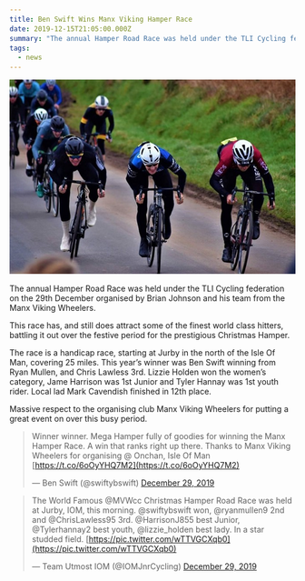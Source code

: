 ```yaml
---
title: Ben Swift Wins Manx Viking Hamper Race
date: 2019-12-15T21:05:00.000Z
summary: "The annual Hamper Road Race was held under the TLI Cycling federation on the 29th December organised by Brian Johnson and his team from the Manx Viking Wheelers. This race has, and still does..."
tags:
  - news
---
```

![Image of Ben Swift winning Manx Viking Hamper Race](/u/news-ben-swift-wins-manx-viking-hamper-race.jpg)

The annual Hamper Road Race was held under the TLI Cycling federation on the 29th December organised by Brian Johnson and his team from the Manx Viking Wheelers.

This race has, and still does attract some of the finest world class hitters, battling it out over the festive period for the prestigious Christmas Hamper.

The race is a handicap race, starting at Jurby in the north of the Isle Of Man, covering 25 miles. This year’s winner was Ben Swift winning from Ryan Mullen, and Chris Lawless 3rd. Lizzie Holden won the women’s category, Jame Harrison was 1st Junior and Tyler Hannay was 1st youth rider. Local lad Mark Cavendish finished in 12th place.

Massive respect to the organising club Manx Viking Wheelers for putting a great event on over this busy period.

> Winner winner. Mega Hamper fully of goodies for winning the Manx Hamper Race. A win that ranks right up there. Thanks to Manx Viking Wheelers for organising @ Onchan, Isle Of Man [https://t.co/6oOyYHQ7M2](https://t.co/6oOyYHQ7M2)
>
> — Ben Swift (@swiftybswift) [December 29, 2019](https://twitter.com/swiftybswift/status/1211315573075955712)


> The World Famous @MVWcc Christmas Hamper Road Race was held at Jurby, IOM, this morning. @swiftybswift won, @ryanmullen9 2nd and @ChrisLawless95 3rd. @HarrisonJ855 best Junior, @Tylerhannay2 best youth, @lizzie_holden best lady. In a star studded field. [https://pic.twitter.com/wTTVGCXqb0](https://pic.twitter.com/wTTVGCXqb0)
>
> — Team Utmost IOM (@IOMJnrCycling) [December 29, 2019](https://twitter.com/IOMJnrCycling/status/1211273194826543106)

